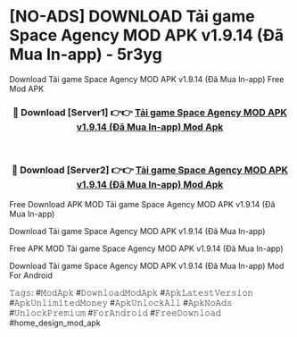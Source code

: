 # [NO-ADS] DOWNLOAD Tải game Space Agency MOD APK v1.9.14 (Đã Mua In-app) - 5r3yg
Download Tải game Space Agency MOD APK v1.9.14 (Đã Mua In-app) Free Mod APK

<div align="center">
<h3>🔴 Download [Server1] 👉👉 <a href="https://apk-comot.site?title=Tải_game_Space_Agency_MOD_APK_v1.9.14_(Đã_Mua_In-app)">Tải game Space Agency MOD APK v1.9.14 (Đã Mua In-app) Mod Apk</a></h3><br>

<h3>🔴 Download [Server2] 👉👉 <a href="https://apk-comot.site?title=Tải_game_Space_Agency_MOD_APK_v1.9.14_(Đã_Mua_In-app)">Tải game Space Agency MOD APK v1.9.14 (Đã Mua In-app) Mod Apk</a></h3>
</div>


Free Download APK MOD Tải game Space Agency MOD APK v1.9.14 (Đã Mua In-app)

Download Tải game Space Agency MOD APK v1.9.14 (Đã Mua In-app) 

Free APK MOD Tải game Space Agency MOD APK v1.9.14 (Đã Mua In-app) 

Download Tải game Space Agency MOD APK v1.9.14 (Đã Mua In-app) Mod For Android

𝚃𝚊𝚐𝚜: #𝙼𝚘𝚍𝙰𝚙𝚔 #𝙳𝚘𝚠𝚗𝚕𝚘𝚊𝚍𝙼𝚘𝚍𝙰𝚙𝚔 #𝙰𝚙𝚔𝙻𝚊𝚝𝚎𝚜𝚝𝚅𝚎𝚛𝚜𝚒𝚘𝚗 #𝙰𝚙𝚔𝚄𝚗𝚕𝚒𝚖𝚒𝚝𝚎𝚍𝙼𝚘𝚗𝚎𝚢 #𝙰𝚙𝚔𝚄𝚗𝚕𝚘𝚌𝚔𝙰𝚕𝚕 #𝙰𝚙𝚔𝙽𝚘𝙰𝚍𝚜 #𝚄𝚗𝚕𝚘𝚌𝚔𝙿𝚛𝚎𝚖𝚒𝚞𝚖 #𝙵𝚘𝚛𝙰𝚗𝚍𝚛𝚘𝚒𝚍 #𝙵𝚛𝚎𝚎𝙳𝚘𝚠𝚗𝚕𝚘𝚊𝚍 #home_design_mod_apk